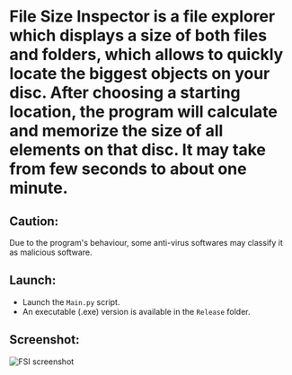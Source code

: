 # File Size Inspector is a file explorer which displays a size of both files and folders, which allows to quickly locate the biggest objects on your disc. After choosing a starting location, the program will calculate and memorize the size of all elements on that disc. It may take from few seconds to about one minute.

## Caution:  
Due to the program's behaviour, some anti-virus softwares may classify it as malicious software.

## Launch:  
* Launch the ```Main.py``` script.
* An executable (.exe) version is available in the ```Release``` folder.

## Screenshot:  
![FSI screenshot](https://user-images.githubusercontent.com/71539614/99140387-e6181600-2641-11eb-935b-e13804a9527c.png)

